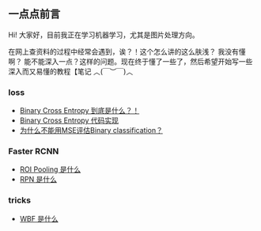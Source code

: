 ## 一点点前言

Hi! 大家好，目前我正在学习机器学习，尤其是图片处理方向。

在网上查资料的过程中经常会遇到，诶？！这个怎么讲的这么肤浅？ 我没有懂啊？ 能不能深入一点？这样的问题。现在终于懂了一些了，然后希望开始写一些深入而又易懂的教程【笔记 ︿(￣︶￣)︿

### loss
* [Binary Cross Entropy 到底是什么？！](https://github.com/pluszeroplus/Deep-Learning/blob/master/loss/Binary%20Cross%20Entropy.pdf)
* [Binary Cross Entropy 代码实现](https://github.com/pluszeroplus/Deep-Learning/blob/master/loss/Binary_Cross_Entropy_pytorch.ipynb)
* [为什么不能用MSE评估Binary classification？](https://github.com/pluszeroplus/Deep-Learning/blob/master/loss/why%20not%20MSE.pdf)

### Faster RCNN
* [ROI Pooling 是什么](https://github.com/pluszeroplus/Deep-Learning/blob/master/Faster%20RCNN/ROI%20pooling.pdf)
* [RPN 是什么](https://github.com/pluszeroplus/Deep-Learning/blob/master/Faster%20RCNN/RPN.pdf)

### tricks
* [WBF 是什么](https://github.com/pluszeroplus/Deep-Learning/blob/master/tricks/WBF.ipynb)
